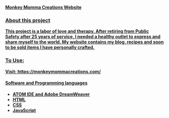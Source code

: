 <b><u> Monkey Momma Creations Website <u/><b/> 

### About this project
This project is a labor of love and therapy. After retiring from Public Safety after 25 years of service, I needed a healthy outlet to express and share myself to the world. My website contains my blog, recipes and soon to be sold items I have personally crafted.

### To Use:
Visit: https://monkeymommacreations.com/

#### Software and Programming languages
* ATOM IDE and Adobe DreamWeaver
* HTML
* CSS
* JavaScript
